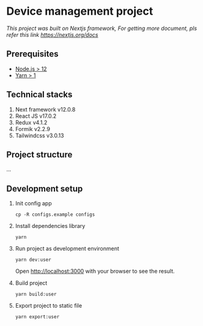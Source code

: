 # Device management project

_This project was built on Nextjs framework, For getting more document, pls refer this link https://nextjs.org/docs_

## Prerequisites

- [Node.js > 12](https://nodejs.org)
- [Yarn > 1](https://yarnpkg.com/)

## Technical stacks

1. Next framework v12.0.8
2. React JS v17.0.2
3. Redux v4.1.2
4. Formik v2.2.9
5. Tailwindcss v3.0.13

## Project structure

...

## Development setup

1. Init config app

   `cp -R configs.example configs`

2. Install dependencies library

   `yarn`

3. Run project as development environment

   `yarn dev:user`

   Open [http://localhost:3000](http://localhost:3000) with your browser to see the result.

4. Build project

   `yarn build:user`

5. Export project to static file

   `yarn export:user`
